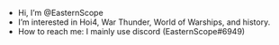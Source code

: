 - Hi, I’m @EasternScope
- I’m interested in Hoi4, War Thunder, World of Warships, and history.
- How to reach me: I mainly use discord (EasternScope#6949)
